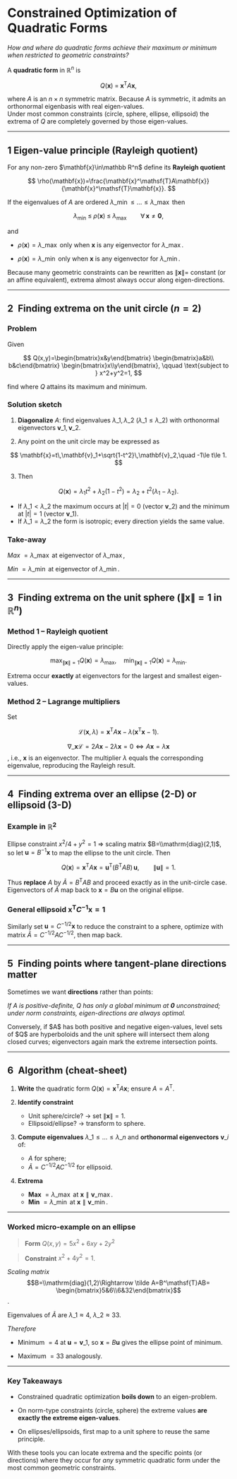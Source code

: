 # **Constrained Optimization of Quadratic Forms**

*How and where do quadratic forms achieve their maximum or minimum when restricted to geometric constraints?*

A **quadratic form** in $`\mathbb{R}^n`$ is

$$
Q(\mathbf{x}) \;=\; \mathbf{x}^\mathsf{T}A\mathbf{x},
$$

where $A$ is an $`n\times n`$ symmetric matrix.  Because $A$ is symmetric, it admits an orthonormal eigenbasis with real eigen-values.  
Under most common constraints (circle, sphere, ellipse, ellipsoid) the extrema of $Q$ are completely governed by those eigen-values.

---

## 1 Eigen-value principle (Rayleigh quotient)

For any non-zero \$\mathbf{x}\in\mathbb R^n\$ define its **Rayleigh quotient**

$$
\rho(\mathbf{x})=\frac{\mathbf{x}^\mathsf{T}A\mathbf{x}}{\mathbf{x}^\mathsf{T}\mathbf{x}}.
$$

If the eigenvalues of $A$ are ordered $`\lambda\_{\min}\le\ldots\le\lambda\_{\max}`$ then

$$
\lambda_{\min}\;\le\;\rho(\mathbf{x})\;\le\;\lambda_{\max}\qquad\forall\,\mathbf{x}\ne \mathbf{0},
$$

and

* $`\rho(\mathbf{x})=\lambda\_{\max}`$ only when $`\mathbf{x}`$ is any eigenvector for $`\lambda\_{\max}`$.


* $`\rho(\mathbf{x})=\lambda\_{\min}`$ only when $`\mathbf{x}`$ is any eigenvector for $`\lambda\_{\min}`$.


Because many geometric constraints can be rewritten as $`\lVert\mathbf x\rVert=`$ 
constant (or an affine equivalent), extrema almost always occur along eigen-directions.

---

## 2 Finding extrema on the **unit circle** ($n=2$)

### Problem

Given

$$
Q(x,y)=\begin{bmatrix}x&y\end{bmatrix}
\begin{bmatrix}a&b\\ b&c\end{bmatrix}
\begin{bmatrix}x\\y\end{bmatrix},
\qquad
\text{subject to } x^2+y^2=1,
$$

find where $Q$ attains its maximum and minimum.

### Solution sketch

1. **Diagonalize** $A$: find eigenvalues $`\lambda\_1,\lambda\_2`$ ($`\lambda\_1\le\lambda\_2`$) with orthonormal eigenvectors $`\mathbf{v}\_1,\mathbf{v}\_2`$.


3. Any point on the unit circle may be expressed as


$$
\mathbf{x}=t\,\mathbf{v}_1+\sqrt{1-t^2}\,\mathbf{v}_2,\quad -1\le t\le 1.
$$


3. Then

$$
Q(\mathbf{x})=\lambda_1t^2+\lambda_2(1-t^2)
=\lambda_2+t^2(\lambda_1-\lambda_2).
$$

   * If $`\lambda\_1<\lambda\_2`$ the maximum occurs at $`|t|=0`$ (vector $`\mathbf{v}\_2`$) and the minimum at $`|t|=1`$ (vector $`\mathbf{v}\_1`$).
   * If $`\lambda\_1=\lambda\_2`$ the form is isotropic; every direction yields the same value.


### Take-away

*Max* $`= \lambda\_{\max}`$ at eigenvector of $`\lambda\_{\max}`$,


*Min* $`= \lambda\_{\min}`$ at eigenvector of $`\lambda\_{\min}`$.

---

## 3 Finding extrema on the **unit sphere** ($`\lVert\mathbf x\rVert=1`$ in $`\mathbb{R}^n`$)

### Method 1 – Rayleigh quotient

Directly apply the eigen-value principle:

$$
\max_{\lVert\mathbf{x}\rVert=1} Q(\mathbf{x}) = \lambda_{\max},\quad
\min_{\lVert\mathbf{x}\rVert=1} Q(\mathbf{x}) = \lambda_{\min}.
$$

Extrema occur **exactly** at eigenvectors for the largest and smallest eigen-values.

### Method 2 – Lagrange multipliers

Set

$$
\mathcal{L}(\mathbf{x},\lambda)=\mathbf{x}^\mathsf{T}A\mathbf{x}-\lambda(\mathbf{x}^\mathsf T\mathbf{x}-1).
$$

$$\nabla\_{\mathbf{x}}\mathcal{L}=2A\mathbf{x}-2\lambda\mathbf{x}=0
\iff A\mathbf{x}=\lambda\mathbf{x}$$, i.e., $`\mathbf{x}`$ is an eigenvector. The multiplier $`\lambda`$ equals the corresponding eigenvalue, reproducing the Rayleigh result.

---

## 4 Finding extrema over an **ellipse** (2-D) or **ellipsoid** (3-D)

### Example in $`\mathbb R^2`$

Ellipse constraint $`x^2/4 + y^2=1`$ ⇒ scaling matrix $`B=\\mathrm{diag}(2,1)`$, so let $`\mathbf{u}=B^{-1}\mathbf{x}`$ to map the ellipse to the unit circle.  Then

$$
Q(\mathbf{x})=\mathbf{x}^\mathsf{T}A\mathbf{x}
=\mathbf{u}^\mathsf{T}(B^\mathsf{T}AB)\,\mathbf{u},
\qquad \lVert\mathbf{u}\rVert=1.
$$

Thus **replace** $`A`$ by $`\tilde A=B^\mathsf TAB`$ and proceed exactly as in the unit-circle case.  Eigenvectors of $`\tilde A`$ map back to $`\mathbf{x}=B\mathbf{u}`$ on the original ellipse.

### General ellipsoid $`\mathbf{x}^\mathsf{T}C^{-1}\mathbf{x}=1`$

Similarly set $`\mathbf{u}=C^{-1/2}\mathbf{x}`$ to reduce the constraint to a sphere, optimize with matrix $`\tilde A=C^{-1/2}AC^{-1/2}`$, then map back.

---

## 5 Finding points where tangent-plane directions matter

Sometimes we want **directions** rather than points:

*If $A$ is positive-definite, $Q$ has only a global minimum at $`\mathbf{0}`$ unconstrained; under norm constraints, eigen-directions are always optimal.*

Conversely, if \$A\$ has both positive and negative eigen-values, level sets of \$Q\$ are hyperboloids and the unit sphere will intersect them along closed curves; eigenvectors again mark the extreme intersection points.

---

## 6 Algorithm (cheat-sheet)

1. **Write** the quadratic form $`Q(\mathbf{x})=\mathbf{x}^\mathsf{T}A\mathbf{x}`$; ensure $`A=A^\mathsf T`$.


3. **Identify constraint**

   * Unit sphere/circle? → set $`\lVert\mathbf x\rVert=1`$.
   * Ellipsoid/ellipse? → transform to sphere.
   

3. **Compute eigenvalues** $`\lambda\_1\le\dots\le\lambda\_n`$ and **orthonormal eigenvectors** $`{\mathbf v\_i}`$ of:

   * $A$ for sphere;
   * $`\tilde A = C^{-1/2}AC^{-1/2}`$ for ellipsoid.


4. **Extrema**

   * **Max** $`=\lambda\_{\max}`$ at $`\mathbf x\parallel\mathbf v\_{\max}`$.
   * **Min** $`=\lambda\_{\min}`$ at $`\mathbf x\parallel\mathbf v\_{\min}`$.

---

### Worked micro-example on an ellipse

> **Form** $`Q(x,y)=5x^2+6xy+2y^2`$

> **Constraint** $`x^2+4y^2=1`$.


*Scaling matrix* $$B=\\mathrm{diag}(1,2)\Rightarrow \tilde A=B^\mathsf{T}AB=
\begin{bmatrix}5&6\\6&32\end{bmatrix}$$.


Eigenvalues of $`\tilde A`$ are $`\lambda\_{1}\approx4`$, $`\lambda\_{2}\approx33`$.

*Therefore*

* Minimum $=4$ at $`\mathbf{u}=\mathbf{v}\_1`$, so $`\mathbf{x}=B\mathbf{u}`$ gives the ellipse point of minimum.


* Maximum $`=33`$ analogously.

---

### Key Takeaways

* Constrained quadratic optimization **boils down** to an eigen-problem.


* On norm-type constraints (circle, sphere) the extreme values **are exactly the extreme eigen-values**.


* On ellipses/ellipsoids, first map to a unit sphere to reuse the same principle.

With these tools you can locate extrema and the specific points (or directions) where they occur for *any* symmetric quadratic form under the most common geometric constraints.
